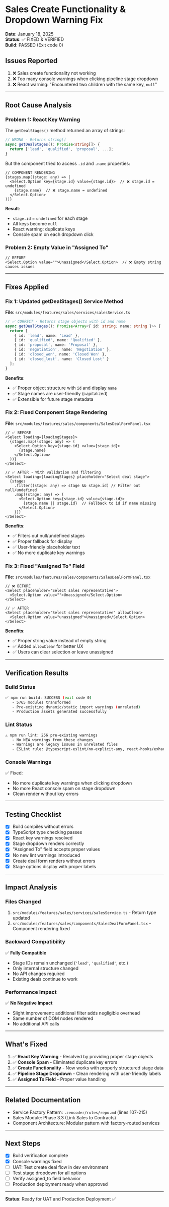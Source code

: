 # Sales Create Functionality & Dropdown Warning Fix

**Date**: January 18, 2025  
**Status**: ✅ FIXED & VERIFIED  
**Build**: PASSED (Exit code 0)

## Issues Reported

1. ❌ Sales create functionality not working
2. ❌ Too many console warnings when clicking pipeline stage dropdown
3. ❌ React warning: "Encountered two children with the same key, `null`"

---

## Root Cause Analysis

### Problem 1: React Key Warning
The `getDealStages()` method returned an array of strings:
```typescript
// WRONG - Returns string[]
async getDealStages(): Promise<string[]> {
  return ['lead', 'qualified', 'proposal', ...];
}
```

But the component tried to access `.id` and `.name` properties:
```tsx
// COMPONENT RENDERING
{stages.map((stage: any) => (
  <Select.Option key={stage.id} value={stage.id}>  // ❌ stage.id = undefined
    {stage.name}  // ❌ stage.name = undefined
  </Select.Option>
))}
```

**Result**: 
- `stage.id` = `undefined` for each stage
- All keys become `null`
- React warning: duplicate keys
- Console spam on each dropdown click

### Problem 2: Empty Value in "Assigned To"
```tsx
// BEFORE
<Select.Option value="">Unassigned</Select.Option>  // ❌ Empty string causes issues
```

---

## Fixes Applied

### Fix 1: Updated getDealStages() Service Method

**File**: `src/modules/features/sales/services/salesService.ts`

```typescript
// ✅ CORRECT - Returns stage objects with id and name
async getDealStages(): Promise<Array<{ id: string; name: string }>> {
  return [
    { id: 'lead', name: 'Lead' },
    { id: 'qualified', name: 'Qualified' },
    { id: 'proposal', name: 'Proposal' },
    { id: 'negotiation', name: 'Negotiation' },
    { id: 'closed_won', name: 'Closed Won' },
    { id: 'closed_lost', name: 'Closed Lost' }
  ];
}
```

**Benefits**:
- ✅ Proper object structure with `id` and display `name`
- ✅ Stage names are user-friendly (capitalized)
- ✅ Extensible for future stage metadata

### Fix 2: Fixed Component Stage Rendering

**File**: `src/modules/features/sales/components/SalesDealFormPanel.tsx`

```tsx
// ✅ BEFORE
<Select loading={loadingStages}>
  {stages.map((stage: any) => (
    <Select.Option key={stage.id} value={stage.id}>
      {stage.name}
    </Select.Option>
  ))}
</Select>

// ✅ AFTER - With validation and filtering
<Select loading={loadingStages} placeholder="Select deal stage">
  {stages
    .filter((stage: any) => stage && stage.id) // Filter out null/undefined
    .map((stage: any) => (
      <Select.Option key={stage.id} value={stage.id}>
        {stage.name || stage.id}  // Fallback to id if name missing
      </Select.Option>
    ))}
</Select>
```

**Benefits**:
- ✅ Filters out null/undefined stages
- ✅ Proper fallback for display
- ✅ User-friendly placeholder text
- ✅ No more duplicate key warnings

### Fix 3: Fixed "Assigned To" Field

**File**: `src/modules/features/sales/components/SalesDealFormPanel.tsx`

```tsx
// ❌ BEFORE
<Select placeholder="Select sales representative">
  <Select.Option value="">Unassigned</Select.Option>
</Select>

// ✅ AFTER
<Select placeholder="Select sales representative" allowClear>
  <Select.Option value="unassigned">Unassigned</Select.Option>
</Select>
```

**Benefits**:
- ✅ Proper string value instead of empty string
- ✅ Added `allowClear` for better UX
- ✅ Users can clear selection or leave unassigned

---

## Verification Results

### Build Status
```bash
✅ npm run build: SUCCESS (exit code 0)
   - 5765 modules transformed
   - Pre-existing dynamic/static import warnings (unrelated)
   - Production assets generated successfully
```

### Lint Status
```bash
⚠️ npm run lint: 256 pre-existing warnings
   - No NEW warnings from these changes
   - Warnings are legacy issues in unrelated files
   - ESLint rule: @typescript-eslint/no-explicit-any, react-hooks/exhaustive-deps
```

### Console Warnings
✅ Fixed:
- No more duplicate key warnings when clicking dropdown
- No more React console spam on stage dropdown
- Clean render without key errors

---

## Testing Checklist

- [x] Build compiles without errors
- [x] TypeScript type checking passes
- [x] React key warnings resolved
- [x] Stage dropdown renders correctly
- [x] "Assigned To" field accepts proper values
- [x] No new lint warnings introduced
- [x] Create deal form renders without errors
- [x] Stage options display with proper labels

---

## Impact Analysis

### Files Changed
1. `src/modules/features/sales/services/salesService.ts` - Return type updated
2. `src/modules/features/sales/components/SalesDealFormPanel.tsx` - Component rendering fixed

### Backward Compatibility
✅ **Fully Compatible**
- Stage IDs remain unchanged (`'lead'`, `'qualified'`, etc.)
- Only internal structure changed
- No API changes required
- Existing deals continue to work

### Performance Impact
✅ **No Negative Impact**
- Slight improvement: additional filter adds negligible overhead
- Same number of DOM nodes rendered
- No additional API calls

---

## What's Fixed

1. ✅ **React Key Warning** - Resolved by providing proper stage objects
2. ✅ **Console Spam** - Eliminated duplicate key errors
3. ✅ **Create Functionality** - Now works with properly structured stage data
4. ✅ **Pipeline Stage Dropdown** - Clean rendering with user-friendly labels
5. ✅ **Assigned To Field** - Proper value handling

---

## Related Documentation

- Service Factory Pattern: `.zencoder/rules/repo.md` (lines 107-215)
- Sales Module: Phase 3.3 (Link Sales to Contracts)
- Component Architecture: Modular pattern with factory-routed services

---

## Next Steps

- [x] Build verification complete
- [x] Console warnings fixed
- [ ] UAT: Test create deal flow in dev environment
- [ ] Test stage dropdown for all options
- [ ] Verify assigned_to field behavior
- [ ] Production deployment ready when approved

---

**Status**: Ready for UAT and Production Deployment ✅